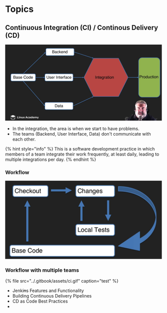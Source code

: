 # Topics

## Continuous Integration \(CI\) / Continous Delivery \(CD\)

![](../.gitbook/assets/image%20%2819%29.png)

* In the integration, the area is when we start to have problems.
* The teams \(Backend, User Interface, Data\) don't communicate with each other.

{% hint style="info" %}
This is a software development practice in which members of a team integrate their work frequently, at least daily, leading to multiple integrations per day.
{% endhint %}

### Workflow

![](../.gitbook/assets/image%20%2818%29.png)

### Workflow with multiple teams

{% file src="../.gitbook/assets/ci.gif" caption="test" %}





* Jenki~~n~~s Features and Functionality
* Building Continuous Delivery Pipelines
* CD as Code Best Practices
* 

